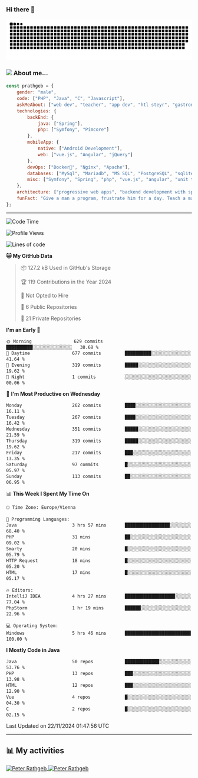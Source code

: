 ### Hi there 👋

<div align="center">
  <img  src="https://github.com/1999AZZAR/1999AZZAR/blob/main/resources/img/grid-snake.svg"
       alt="snake" />
</div>

### <img src="https://media.giphy.com/media/VgCDAzcKvsR6OM0uWg/giphy.gif" width="50"> About me...  

```javascript
const prathgeb = {
    gender: "male",
    code: ["PHP", "Java", "C", "Javascript"],
    askMeAbout: ["web dev", "teacher", "app dev", "htl steyr", "gastronaut"],
    technologies: {
        backEnd: {
            java: ["Spring"],
            php: ["Symfony", "Pimcore"]
        },
        mobileApp: {
            native: ["Android Development"],
            web: ["vue.js", "Angular", "jQuery"]
        },
        devOps: ["Docker🐳", "Nginx", "Apache"],
        databases: ["MySql", "Mariadb", "MS SQL", "PostgreSQL", "sqlite"],
        misc: ["Symfony", "Spring", "php", "vue.js", "angular", "unit testing", "ci/cd using github actions"]
    },
    architecture: ["progressive web apps", "backend development with spring", "backend development with symfony"],
    funFact: "Give a man a program, frustrate him for a day. Teach a man to program, frustrate him for a lifetime."
};
```

---
<!--START_SECTION:waka-->
![Code Time](http://img.shields.io/badge/Code%20Time-797%20hrs%2050%20mins-blue)

![Profile Views](http://img.shields.io/badge/Profile%20Views-1-blue)

![Lines of code](https://img.shields.io/badge/From%20Hello%20World%20I%27ve%20Written-3.6%20million%20lines%20of%20code-blue)

**🐱 My GitHub Data** 

> 📦 127.2 kB Used in GitHub's Storage 
 > 
> 🏆 119 Contributions in the Year 2024
 > 
> 🚫 Not Opted to Hire
 > 
> 📜 6 Public Repositories 
 > 
> 🔑 21 Private Repositories 
 > 
**I'm an Early 🐤** 

```text
🌞 Morning                629 commits         ██████████░░░░░░░░░░░░░░░   38.68 % 
🌆 Daytime                677 commits         ██████████░░░░░░░░░░░░░░░   41.64 % 
🌃 Evening                319 commits         █████░░░░░░░░░░░░░░░░░░░░   19.62 % 
🌙 Night                  1 commits           ░░░░░░░░░░░░░░░░░░░░░░░░░   00.06 % 
```
📅 **I'm Most Productive on Wednesday** 

```text
Monday                   262 commits         ████░░░░░░░░░░░░░░░░░░░░░   16.11 % 
Tuesday                  267 commits         ████░░░░░░░░░░░░░░░░░░░░░   16.42 % 
Wednesday                351 commits         █████░░░░░░░░░░░░░░░░░░░░   21.59 % 
Thursday                 319 commits         █████░░░░░░░░░░░░░░░░░░░░   19.62 % 
Friday                   217 commits         ███░░░░░░░░░░░░░░░░░░░░░░   13.35 % 
Saturday                 97 commits          █░░░░░░░░░░░░░░░░░░░░░░░░   05.97 % 
Sunday                   113 commits         ██░░░░░░░░░░░░░░░░░░░░░░░   06.95 % 
```


📊 **This Week I Spent My Time On** 

```text
🕑︎ Time Zone: Europe/Vienna

💬 Programming Languages: 
Java                     3 hrs 57 mins       █████████████████░░░░░░░░   68.40 % 
PHP                      31 mins             ██░░░░░░░░░░░░░░░░░░░░░░░   09.02 % 
Smarty                   20 mins             █░░░░░░░░░░░░░░░░░░░░░░░░   05.79 % 
HTTP Request             18 mins             █░░░░░░░░░░░░░░░░░░░░░░░░   05.20 % 
HTML                     17 mins             █░░░░░░░░░░░░░░░░░░░░░░░░   05.17 % 

🔥 Editors: 
IntelliJ IDEA            4 hrs 27 mins       ███████████████████░░░░░░   77.04 % 
PhpStorm                 1 hr 19 mins        ██████░░░░░░░░░░░░░░░░░░░   22.96 % 

💻 Operating System: 
Windows                  5 hrs 46 mins       █████████████████████████   100.00 % 
```

**I Mostly Code in Java** 

```text
Java                     50 repos            █████████████░░░░░░░░░░░░   53.76 % 
PHP                      13 repos            ███░░░░░░░░░░░░░░░░░░░░░░   13.98 % 
HTML                     12 repos            ███░░░░░░░░░░░░░░░░░░░░░░   12.90 % 
Vue                      4 repos             █░░░░░░░░░░░░░░░░░░░░░░░░   04.30 % 
C                        2 repos             █░░░░░░░░░░░░░░░░░░░░░░░░   02.15 % 
```




 Last Updated on 22/11/2024 01:47:56 UTC
<!--END_SECTION:waka-->

---
  ## 📊 My activities
  <a href="https://github.com/prathgeb">
    <img width=450 height=170 align="center" alt="Peter Rathgeb" src="https://github-readme-stats.vercel.app/api?username=prathgeb&include_all_commits=true&count_private=true&theme=midnight-purple&show_icons=true&bg_color=0D1117&hide_border=true" />
  </a>
  <a href="https://github.com/prathgeb">
    <img align="center" alt="Peter Rathgeb" src="https://github-readme-stats.vercel.app/api/top-langs/?username=prathgeb&include_all_commits=true&count_private=true&theme=midnight-purple&show_icons=true&layout=compact&bg_color=0D1117&hide_border=true" />
  </a>
